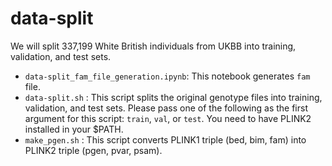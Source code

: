 # data-split

We will split 337,199 White British individuals from UKBB into training, validation, and test sets.

- `data-split_fam_file_generation.ipynb`: This notebook generates `fam` file.
- `data-split.sh` : This script splits the original genotype files into training, validation, and test sets. Please pass one of the following as the first argument for this script: `train`, `val`, or `test`. You need to have PLINK2 installed in your $PATH.
- `make_pgen.sh` : This script converts PLINK1 triple (bed, bim, fam) into PLINK2 triple (pgen, pvar, psam).

